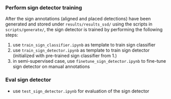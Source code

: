 ### Perform sign detector training
After the sign annotations (aligned and placed detections) have been generated and stored under `results/results_ssd/` using the scripts in `scripts/generate/`,
the sign detector is trained by performing the following steps:

1) use `train_sign_classifier.ipynb` as template to train sign classifier 
2) use `train_sign_detector.ipynb` as template to train sign detector (initialized with pre-trained sign classifier from 1.)
3) in semi-supervised case, use `finetune_sign_detector.ipynb` to fine-tune sign detector on manual annotations

### Eval sign detector

- use `test_sign_detector.ipynb` for evaluation of the sign detector

